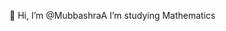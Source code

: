 👋 Hi, I’m @MubbashraA
I’m studying Mathematics 

<!---
MubbashraA/MubbashraA is a ✨ special ✨ repository because its `README.md` (this file) appears on your GitHub profile.
You can click the Preview link to take a look at your changes.
--->
